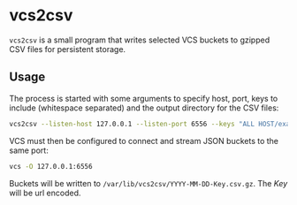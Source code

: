 # vcs2csv

``vcs2csv`` is a small program that writes selected VCS buckets to gzipped CSV files for persistent storage.

## Usage

The process is started with some arguments to specify host, port, keys to include (whitespace separated) and the output directory for the CSV files:

```bash
vcs2csv --listen-host 127.0.0.1 --listen-port 6556 --keys "ALL HOST/example.com" --directory /var/lib/vcs2csv/
```

VCS must then be configured to connect and stream JSON buckets to the same port:

```bash
vcs -O 127.0.0.1:6556
```

Buckets will be written to ``/var/lib/vcs2csv/YYYY-MM-DD-Key.csv.gz``. The *Key* will be url encoded.
